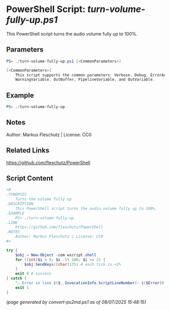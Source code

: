 PowerShell Script: *turn-volume-fully-up.ps1*
===================================

This PowerShell script turns the audio volume fully up to 100%.

Parameters
----------
```powershell
PS> ./turn-volume-fully-up.ps1 [<CommonParameters>]

[<CommonParameters>]
    This script supports the common parameters: Verbose, Debug, ErrorAction, ErrorVariable, WarningAction, 
    WarningVariable, OutBuffer, PipelineVariable, and OutVariable.
```

Example
-------
```powershell
PS> ./turn-volume-fully-up

```

Notes
-----
Author: Markus Fleschutz | License: CC0

Related Links
-------------
https://github.com/fleschutz/PowerShell

Script Content
--------------
```powershell
<#
.SYNOPSIS
	Turns the volume fully up
.DESCRIPTION
	This PowerShell script turns the audio volume fully up to 100%.
.EXAMPLE
	PS> ./turn-volume-fully-up
.LINK
	https://github.com/fleschutz/PowerShell
.NOTES
	Author: Markus Fleschutz | License: CC0
#>

try {
	$obj = New-Object -com wscript.shell
	for ([int]$i = 0; $i -lt 100; $i += 2) {
		$obj.SendKeys([char]175) # each tick is +2%
	}
	exit 0 # success
} catch {
	"⚠️ Error in line $($_.InvocationInfo.ScriptLineNumber): $($Error[0])"
	exit 1
}
```

*(page generated by convert-ps2md.ps1 as of 08/07/2025 15:48:15)*
